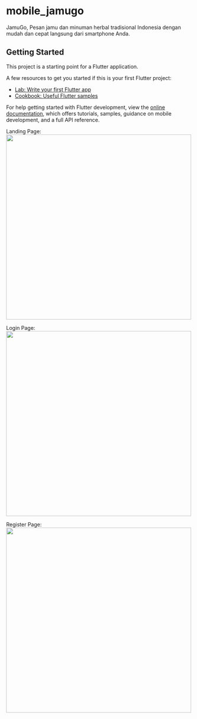 # mobile_jamugo

JamuGo, Pesan jamu dan minuman herbal tradisional Indonesia dengan mudah dan cepat langsung dari smartphone Anda.

## Getting Started

This project is a starting point for a Flutter application.

A few resources to get you started if this is your first Flutter project:

- [Lab: Write your first Flutter app](https://docs.flutter.dev/get-started/codelab)
- [Cookbook: Useful Flutter samples](https://docs.flutter.dev/cookbook)

For help getting started with Flutter development, view the
[online documentation](https://docs.flutter.dev/), which offers tutorials,
samples, guidance on mobile development, and a full API reference.

Landing Page:
<br/>
<img src="https://github.com/PPB-D-Kelompok-4/Mobile-JamuGo/assets/85897222/86a52847-de18-4f6e-8c83-eaf6c1c55d6f" width="500"/>

Login Page:
<br/>
<img src="https://github.com/PPB-D-Kelompok-4/Mobile-JamuGo/assets/85897222/1750dd03-d706-4b1f-aac9-bd4ecfb12516" width="500"/>

Register Page:
<br/>
<img src="https://github.com/PPB-D-Kelompok-4/Mobile-JamuGo/assets/85897222/5af9595f-4f36-4987-8fe5-b1b8fe47c72b" width="500"/>
